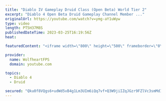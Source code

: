 ```yaml
---
title: "Diablo IV Gameplay Druid Class (Open Beta) World Tier 2"
excerpt: "Diablo 4 Open Beta Druid Gameplay Channel Member ..."
originalUrl: https://youtube.com/watch?v=ymg-aY1uWyw
type: video
length: PT5H37M8S
publishedDateTime: 2023-03-25T16:19:56Z
heat: 

featuredContent: "<iframe width=\"800\" height=\"500\" frameborder=\"0\" src=\"https://www.youtube.com/embed/ymg-aY1uWyw\" allow=\"accelerometer; autoplay; encrypted-media; gyroscope; picture-in-picture\" allowfullscreen></iframe>"

provider:
  name: WolfheartFPS
  domain: youtube.com

topics:
  - Diablo 4
  - Druid

secured: "Qku0f8VQgs6+udWd5vB4g1Lm3UIm6iQq7vf+Q3W9jiIZqJGzr9FZlVc3smMdIz9TY61XG/whwnFG78wAJzPyWH8L7Qjsa245kejgqBwynGl+0NrUDs++EY04tmBcuSbYRoXbZ7wQRA+SZ31i8ukfHhDA1Htw4LukyznSGnBHeK/6/QaiNk25kkvLkUrOgTCw22XGYY0L/hb7LwXULvZAJIhAJNNcvyA73TDLSp/VW0rOg5f//Hj7ihiXPmDKIZC84d0ewhLNet3jUWFDYBiDSQe6T8VH42qc27rF3BU8TFfhy5ruLconMDod4YCN0FltD/d8y6PPv3QvCR4NP4Yd6ks6I+2H9SIskQ0l2cEIxiihv7VwuEJ8mW9F+pCnVYb6s+IhK/2WDvIj/UKPXm4BGSHwrlmayTQZvq94Hfw4P3w=;zpWlkBagTYQxtFXr6RbEjA=="
---
```


